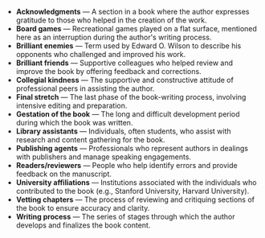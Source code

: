 - **Acknowledgments** — A section in a book where the author expresses gratitude to those who helped in the creation of the work.  
- **Board games** — Recreational games played on a flat surface, mentioned here as an interruption during the author's writing process.  
- **Brilliant enemies** — Term used by Edward O. Wilson to describe his opponents who challenged and improved his work.  
- **Brilliant friends** — Supportive colleagues who helped review and improve the book by offering feedback and corrections.  
- **Collegial kindness** — The supportive and constructive attitude of professional peers in assisting the author.  
- **Final stretch** — The last phase of the book-writing process, involving intensive editing and preparation.  
- **Gestation of the book** — The long and difficult development period during which the book was written.  
- **Library assistants** — Individuals, often students, who assist with research and content gathering for the book.  
- **Publishing agents** — Professionals who represent authors in dealings with publishers and manage speaking engagements.  
- **Readers/reviewers** — People who help identify errors and provide feedback on the manuscript.  
- **University affiliations** — Institutions associated with the individuals who contributed to the book (e.g., Stanford University, Harvard University).  
- **Vetting chapters** — The process of reviewing and critiquing sections of the book to ensure accuracy and clarity.  
- **Writing process** — The series of stages through which the author develops and finalizes the book content.
